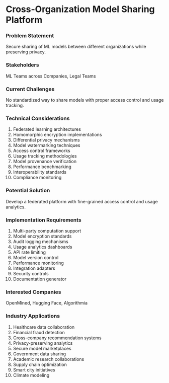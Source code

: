 # Cross-Organization Model Sharing Platform

### Problem Statement
Secure sharing of ML models between different organizations while preserving privacy.

### Stakeholders
ML Teams across Companies, Legal Teams

### Current Challenges
No standardized way to share models with proper access control and usage tracking.

### Technical Considerations
1. Federated learning architectures
2. Homomorphic encryption implementations
3. Differential privacy mechanisms
4. Model watermarking techniques
5. Access control frameworks
6. Usage tracking methodologies
7. Model provenance verification
8. Performance benchmarking
9. Interoperability standards
10. Compliance monitoring


### Potential Solution
Develop a federated platform with fine-grained access control and usage analytics.

### Implementation Requirements
1. Multi-party computation support
2. Model encryption standards
3. Audit logging mechanisms
4. Usage analytics dashboards
5. API rate limiting
6. Model version control
7. Performance monitoring
8. Integration adapters
9. Security controls
10. Documentation generator


### Interested Companies
OpenMined, Hugging Face, Algorithmia

### Industry Applications
1. Healthcare data collaboration
2. Financial fraud detection
3. Cross-company recommendation systems
4. Privacy-preserving analytics
5. Secure model marketplaces
6. Government data sharing
7. Academic research collaborations
8. Supply chain optimization
9. Smart city initiatives
10. Climate modeling